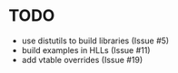TODO
====

* use distutils to build libraries (Issue #5)
* build examples in HLLs (Issue #11)
* add vtable overrides (Issue #19)
